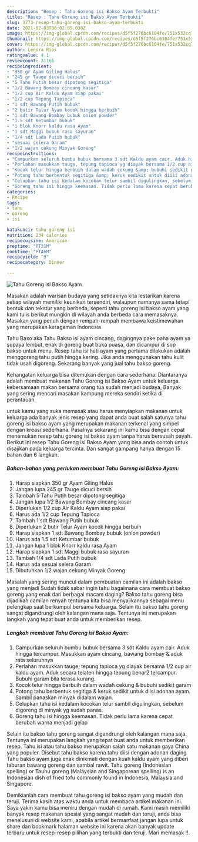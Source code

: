 ```yaml
---
description: "Resep : Tahu Goreng isi Bakso Ayam Terbukti"
title: "Resep : Tahu Goreng isi Bakso Ayam Terbukti"
slug: 3773-resep-tahu-goreng-isi-bakso-ayam-terbukti
date: 2021-02-03T06:02:05.030Z
image: https://img-global.cpcdn.com/recipes/d5f5f276bc6104fe/751x532cq70/tahu-goreng-isi-bakso-ayam-foto-resep-utama.jpg
thumbnail: https://img-global.cpcdn.com/recipes/d5f5f276bc6104fe/751x532cq70/tahu-goreng-isi-bakso-ayam-foto-resep-utama.jpg
cover: https://img-global.cpcdn.com/recipes/d5f5f276bc6104fe/751x532cq70/tahu-goreng-isi-bakso-ayam-foto-resep-utama.jpg
author: Lenora Rios
ratingvalue: 4.1
reviewcount: 31166
recipeingredient:
- "350 gr Ayam Giling Halus"
- "245 gr Tauge dicuci bersih"
- "5 Tahu Putih besar dipotong segitiga"
- "1/2 Bawang Bombay cincang kasar"
- "1/2 cup Air Kaldu Ayam siap pakai"
- "1/2 cup Tepung Tapioca"
- "1 sdt Bawang Putih bubuk"
- "2 butir Telur Ayam kocok hingga berbuih"
- "1 sdt Bawang Bombay bubuk onion powder"
- "1.5 sdt Ketumbar bubuk"
- "1 blok Knorr kaldu rasa Ayam"
- "1 sdt Maggi bubuk rasa sayuran"
- "1/4 sdt Lada Putih bubuk"
- "sesuai selera Garam"
- "1/2 wajan cekung Minyak Goreng"
recipeinstructions:
- "Campurkan seluruh bumbu bubuk bersama 3 sdt Kaldu ayam cair. Aduk hingga tercampur. Masukkan ayam cincang, bawang bombay &amp; aduk rata seluruhnya"
- "Perlahan masukkan tauge, tepung tapioca yg diayak bersama 1/2 cup air kaldu ayam. Aduk secara telaten hingga tepung benar2 tercampur. Bubuhi garam bila terasa kurang."
- "Kocok telur hingga berbuih dalam wadah cekung &amp; bubuhi sedikit garam"
- "Potong tahu berbentuk segitiga &amp; keruk sedikit untuk diisi adonan ayam. Sambil panaskan minyak didalam wajan."
- "Celupkan tahu isi kedalam kocokan telur sambil digulingkan, sebelum digoreng di minyak yg sudah panas."
- "Goreng tahu isi hingga keemasan. Tidak perlu lama karena cepat berubah warna menjadi gelap"
categories:
- Recipe
tags:
- tahu
- goreng
- isi

katakunci: tahu goreng isi 
nutrition: 234 calories
recipecuisine: American
preptime: "PT21M"
cooktime: "PT46M"
recipeyield: "3"
recipecategory: Dinner

---
```



![Tahu Goreng isi Bakso Ayam](https://img-global.cpcdn.com/recipes/d5f5f276bc6104fe/751x532cq70/tahu-goreng-isi-bakso-ayam-foto-resep-utama.jpg)

Masakan adalah warisan budaya yang setidaknya kita lestarikan karena setiap wilayah memiliki keunikan tersendiri, walaupun namanya sama tetapi bentuk dan tekstur yang berbeda, seperti tahu goreng isi bakso ayam yang kami tulis berikut mungkin di wilayah anda berbeda cara memasaknya. Masakan yang penuh dengan rempah-rempah membawa keistimewahan yang merupakan keragaman Indonesia

Tahu Baxo aka Tahu Bakso isi ayam cincang, dagingnya pake paha ayam ya supaya lembut, enak di goreng buat buka puasa, dan dicampur di sop bakso untuk menu. Resep tahu isi hati ayam yang pertama dilakukan adalah menggoreng tahu putih hingga kering. Jika anda menggunakan tahu kulit tidak usah digoreng. Sekarang banyak yang jual tahu bakso goreng.

Kehangatan keluarga bisa ditemukan dengan cara sederhana. Diantaranya adalah membuat makanan Tahu Goreng isi Bakso Ayam untuk keluarga. kebersamaan makan bersama orang tua sudah menjadi budaya, Banyak yang sering mencari masakan kampung mereka sendiri ketika di perantauan.

untuk kamu yang suka memasak atau harus menyiapkan makanan untuk keluarga ada banyak jenis resep yang dapat anda buat salah satunya tahu goreng isi bakso ayam yang merupakan makanan terkenal yang simpel dengan kreasi sederhana. Pasalnya sekarang ini kamu bisa dengan cepat menemukan resep tahu goreng isi bakso ayam tanpa harus bersusah payah.
Berikut ini resep Tahu Goreng isi Bakso Ayam yang bisa anda contoh untuk disajikan pada keluarga tercinta. Dan sangat gampang hanya dengan 15 bahan dan 6 langkah.


<!--inarticleads1-->

##### Bahan-bahan yang perlukan membuat Tahu Goreng isi Bakso Ayam:

1. Harap siapkan 350 gr Ayam Giling Halus
1. Jangan lupa 245 gr Tauge dicuci bersih
1. Tambah 5 Tahu Putih besar dipotong segitiga
1. Jangan lupa 1/2 Bawang Bombay cincang kasar
1. Diperlukan 1/2 cup Air Kaldu Ayam siap pakai
1. Harus ada 1/2 cup Tepung Tapioca
1. Tambah 1 sdt Bawang Putih bubuk
1. Diperlukan 2 butir Telur Ayam kocok hingga berbuih
1. Harap siapkan 1 sdt Bawang Bombay bubuk (onion powder)
1. Harus ada 1.5 sdt Ketumbar bubuk
1. Jangan lupa 1 blok Knorr kaldu rasa Ayam
1. Harap siapkan 1 sdt Maggi bubuk rasa sayuran
1. Tambah 1/4 sdt Lada Putih bubuk
1. Harus ada sesuai selera Garam
1. Dibutuhkan 1/2 wajan cekung Minyak Goreng


Masalah yang sering muncul dalam pembuatan camilan ini adalah bakso yang menjadi Sudah tidak sabar ingin tahu bagaimana cara membuat bakso goreng yang enak dari berbagai macam daging? Bakso tahu goreng bisa dijadikan camilan renyah tentunya kita bisa menyajikannya sebagai menu pelengkap saat berkumpul bersama keluarga. Selain itu bakso tahu goreng sangat digandrungi oleh kalangan mana saja. Tentunya ini merupakan langkah yang tepat buat anda untuk memberikan resep. 

<!--inarticleads2-->

##### Langkah membuat  Tahu Goreng isi Bakso Ayam:

1. Campurkan seluruh bumbu bubuk bersama 3 sdt Kaldu ayam cair. Aduk hingga tercampur. Masukkan ayam cincang, bawang bombay &amp; aduk rata seluruhnya
1. Perlahan masukkan tauge, tepung tapioca yg diayak bersama 1/2 cup air kaldu ayam. Aduk secara telaten hingga tepung benar2 tercampur. Bubuhi garam bila terasa kurang.
1. Kocok telur hingga berbuih dalam wadah cekung &amp; bubuhi sedikit garam
1. Potong tahu berbentuk segitiga &amp; keruk sedikit untuk diisi adonan ayam. Sambil panaskan minyak didalam wajan.
1. Celupkan tahu isi kedalam kocokan telur sambil digulingkan, sebelum digoreng di minyak yg sudah panas.
1. Goreng tahu isi hingga keemasan. Tidak perlu lama karena cepat berubah warna menjadi gelap


Selain itu bakso tahu goreng sangat digandrungi oleh kalangan mana saja. Tentunya ini merupakan langkah yang tepat buat anda untuk memberikan resep. Tahu isi atau tahu bakso merupakan salah satu makanan gaya China yang populer. Disebut tahu bakso karena tahu diisi dengan adonan daging Tahu bakso ayam juga enak dinikmati dengan kuah kaldu ayam yang diberi taburan bawang goreng dan sambal rawit. Tahu goreng (Indonesian spelling) or Tauhu goreng (Malaysian and Singaporean spelling) is an Indonesian dish of fried tofu commonly found in Indonesia, Malaysia and Singapore. 

Demikianlah cara membuat tahu goreng isi bakso ayam yang mudah dan teruji. Terima kasih atas waktu anda untuk membaca artikel makanan ini. Saya yakin kamu bisa meniru dengan mudah di rumah. Kami masih memiliki banyak resep makanan spesial yang sangat mudah dan teruji, anda bisa menelusuri di website kami, apabila artikel bermanfaat jangan lupa untuk share dan bookmark halaman website ini karena akan banyak update terbaru untuk resep-resep pilihan yang terbukti dan teruji. Mari memasak !!. 
